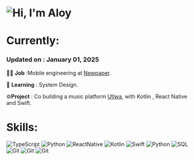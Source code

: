 # ![Hi, I'm Aloy](https://readme-typing-svg.demolab.com?color=%2336BCF7&size=21&duration=2000&center=true&vCenter=true&multiline=true&width=750&height=40&lines=Hi%2C+I'm+Aloy.+I+am+an+Engineer;+;+;+)

# Currently:
### Updated on : January 01, 2025</span></sub> <br/>


   👨‍💻 **Job** :Mobile engineering at [Newpaper](https://newpaper.app). <br/>
  
   📖 **Learning** : System Design.<br/>
  
   ⚙**Project** : Co building a music platform [Utlwa](https://utlwa.app), with Kotlin , React Native and Swift.


# Skills:

![TypeScript](https://img.shields.io/badge/TypeScript-05122A?style=plastic&logo=TypeScript&logoColor=3776AB)
![Python](https://img.shields.io/badge/Python-05122A?style=plastic&logo=Python&logoColor=3776AB)
![ReactNative](https://img.shields.io/badge/ReactNative-05122A?style=plastic&logo=React&logoColor=3776AB)
![Kotlin](https://img.shields.io/badge/kotlin-05122A?style=plastic&logo=Kotlin&logoColor=FF4400)
![Swift](https://img.shields.io/badge/swift-05122A?style=plastic&logo=swift&logoColor=FF4400)
![Python](https://img.shields.io/badge/PostgreSQL-05122A?style=plastic&logo=PostgreSQL&logoColor=3776AB)
![SQL](https://custom-icon-badges.herokuapp.com/badge/SQL-05122A?&style=plastic&logo=database&logoColor=025E8C)
![Git](https://img.shields.io/badge/supabase-05122A?style=plastic&logo=supabase&logoColor=1C8139)
![Git](https://img.shields.io/badge/firebase-05122A?style=plastic&logo=Firebase&logoColor=F7F701)
![Git](https://img.shields.io/badge/git-05122A?style=plastic&logo=git&logoColor=FF4400)





